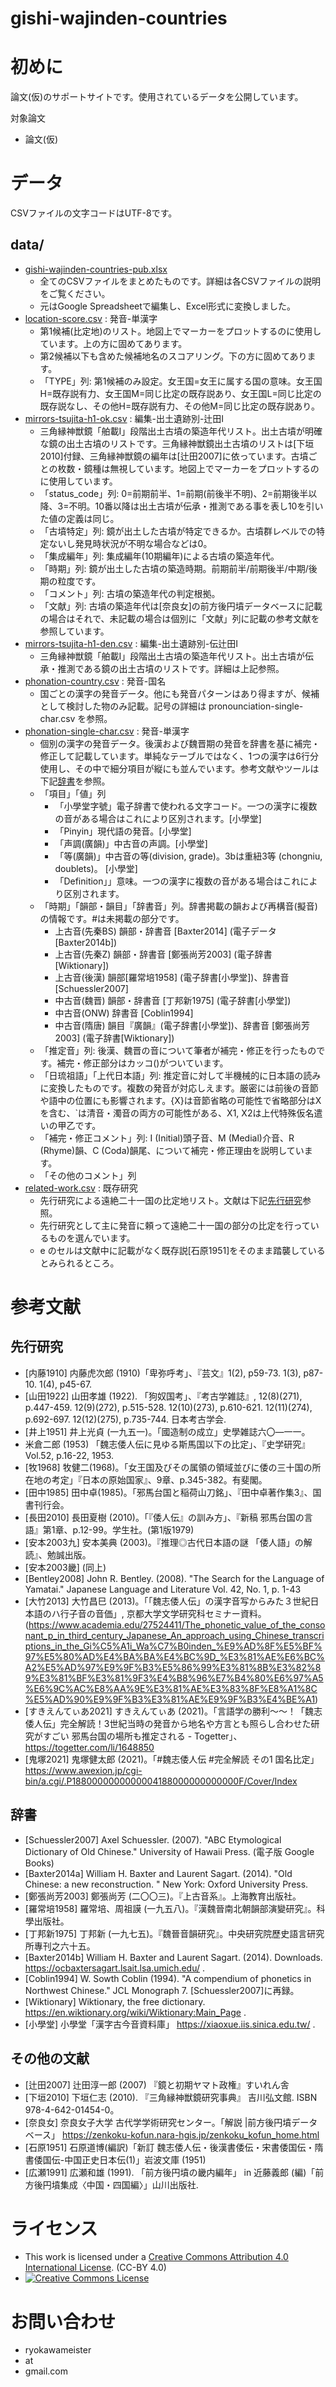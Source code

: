 # gishi-wajinden-countries

# 初めに
論文(仮)のサポートサイトです。使用されているデータを公開しています。

対象論文
- 論文(仮)

# データ
CSVファイルの文字コードはUTF-8です。
## data/
- [gishi-wajinden-countries-pub.xlsx](data/gishi-wajinden-countries-pub.xlsx)
  - 全てのCSVファイルをまとめたものです。詳細は各CSVファイルの説明をご覧ください。
  - 元はGoogle Spreadsheetで編集し、Excel形式に変換しました。
- [location-score.csv](data/location-score.csv) : 発音-単漢字
  - 第1候補(比定地)のリスト。地図上でマーカーをプロットするのに使用しています。上の方に固めてあります。
  - 第2候補以下も含めた候補地名のスコアリング。下の方に固めてあります。
  - 「TYPE」列: 第1候補のみ設定。女王国=女王に属する国の意味。女王国H=既存説有力、女王国M=同じ比定の既存説あり、女王国L=同じ比定の既存説なし、その他H=既存説有力、その他M=同じ比定の既存説あり。
- [mirrors-tsujita-h1-ok.csv](data/mirrors-tsujita-h1-ok.csv) : 編集-出土遺跡別-辻田I
  - 三角縁神獣鏡「舶載I」段階出土古墳の築造年代リスト。出土古墳が明確な鏡の出土古墳のリストです。三角縁神獣鏡出土古墳のリストは[下垣2010]付録、三角縁神獣鏡の編年は[辻田2007]に依っています。古墳ごとの枚数・鏡種は無視しています。地図上でマーカーをプロットするのに使用しています。
  - 「status_code」列: 0=前期前半、1=前期(前後半不明)、2=前期後半以降、3=不明。10番以降は出土古墳が伝承・推測である事を表し10を引いた値の定義は同じ。
  - 「古墳特定」列: 鏡が出土した古墳が特定できるか。古墳群レベルでの特定ないし発見時状況が不明な場合などは0。
  - 「集成編年」列: 集成編年(10期編年)による古墳の築造年代。
  - 「時期」列: 鏡が出土した古墳の築造時期。前期前半/前期後半/中期/後期の粒度です。
  - 「コメント」列: 古墳の築造年代の判定根拠。
  - 「文献」列: 古墳の築造年代は[奈良女]の前方後円墳データベースに記載の場合はそれで、未記載の場合は個別に「文献」列に記載の参考文献を参照しています。
- [mirrors-tsujita-h1-den.csv](data/mirrors-tsujita-h1-den.csv) : 編集-出土遺跡別-伝辻田I
  - 三角縁神獣鏡「舶載I」段階出土古墳の築造年代リスト。出土古墳が伝承・推測である鏡の出土古墳のリストです。詳細は上記参照。
- [phonation-country.csv](data/phonation-country.csv) : 発音-国名
  - 国ごとの漢字の発音データ。他にも発音パターンはあり得ますが、候補として検討した物のみ記載。記号の詳細は pronounciation-single-char.csv を参照。
- [phonation-single-char.csv](data/phonation-single-char.csv) : 発音-単漢字
  - 個別の漢字の発音データ。後漢および魏晋期の発音を辞書を基に補完・修正して記載しています。単純なテーブルではなく、1つの漢字は6行分使用し、その中で細分項目が縦にも並んでいます。参考文献やツールは下記[辞書](#辞書)を参照。
  - 「項目」「値」列
    - 「小學堂字號」電子辞書で使われる文字コード。一つの漢字に複数の音がある場合はこれにより区別されます。[小學堂]
    - 「Pinyin」現代語の発音。[小學堂]
    - 「声調(廣韻)」中古音の声調。[小學堂]
    - 「等(廣韻)」中古音の等(division, grade)。3bは重紐3等 (chongniu, doublets)。 [小學堂]
    - 「Definition」」意味。一つの漢字に複数の音がある場合はこれにより区別されます。
  - 「時期」「韻部・韻目」「辞書音」列。辞書掲載の韻および再構音(擬音)の情報です。#は未掲載の部分です。
    - 上古音(先秦BS) 韻部・辞書音 [Baxter2014] (電子データ[Baxter2014b])
    - 上古音(先秦Z) 韻部・辞書音 [鄭張尚芳2003] (電子辞書[Wiktionary])
    - 上古音(後漢) 韻部[羅常培1958] (電子辞書[小學堂])、辞書音[Schuessler2007]
    - 中古音(魏晋) 韻部・辞書音 [丁邦新1975] (電子辞書[小學堂]) 
    - 中古音(ONW) 辞書音 [Coblin1994]
    - 中古音(隋唐) 韻目『廣韻』(電子辞書[小學堂])、辞書音 [鄭張尚芳2003] (電子辞書[Wiktionary])
  - 「推定音」列: 後漢、魏晋の音について筆者が補完・修正を行ったものです。補完・修正部分はカッコ()がついています。
  - 「日琉祖語」「上代日本語」列: 推定音に対して半機械的に日本語の読みに変換したものです。複数の発音が対応しえます。厳密には前後の音節や語中の位置にも影響されます。{X}は音節省略の可能性で省略部分はXを含む、`は清音・濁音の両方の可能性がある、X1, X2は上代特殊仮名遣いの甲乙です。
  - 「補完・修正コメント」列: I (Initial)頭子音、M (Medial)介音、R (Rhyme)韻、C (Coda)韻尾、について補完・修正理由を説明しています。
  -	「その他のコメント」列
- [related-work.csv](data/related-work.csv) : 既存研究
  - 先行研究による遠絶二十一国の比定地リスト。文献は下記[先行研究](#先行研究)参照。
  - 先行研究として主に発音に頼って遠絶二十一国の部分の比定を行っているものを選んでいます。
  - e のセルは文献中に記載がなく既存説[石原1951]をそのまま踏襲しているとみられるところ。


# 参考文献
## 先行研究
- [内藤1910] 内藤虎次郎 (1910)「卑弥呼考」、『芸文』1(2), p59-73. 1(3), p87-10. 1(4), p45-67.
- [山田1922] 山田孝雄 (1922). 「狗奴国考」、『考古学雑誌』, 12(8)(271), p.447-459. 12(9)(272), p.515-528. 12(10)(273), p.610-621. 12(11)(274), p.692-697. 12(12)(275), p.735-744. 日本考古学会.
- [井上1951] 井上光貞 (一九五一)。「國造制の成立」史學雑誌六〇―一一。
- 米倉二郎 (1953) 「魏志倭人伝に見ゆる斯馬国以下の比定」、『史学研究』 Vol.52, p.16-22, 1953.
- [牧1968] 牧健二(1968)。「女王国及びその属領の領域並びに倭の三十国の所在地の考定」『日本の原始国家』、9章、p.345-382。有斐閣。
- [田中1985] 田中卓(1985)。「邪馬台国と稲荷山刀銘」、『田中卓著作集3』、国書刊行会。
- [長田2010] 長田夏樹 (2010)。「『倭人伝』の訓み方」、『新稿 邪馬台国の言語』第1章、p.12-99。学生社。(第1版1979)
- [安本2003九] 安本美典 (2003)。『推理◎古代日本語の謎 「倭人語」の解読』、勉誠出版。
- [安本2003畿] (同上)
-	[Bentley2008] John R. Bentley. (2008). "The Search for the Language of Yamatai." Japanese Language and Literature Vol. 42, No. 1, p. 1-43
- [大⽵2013] 大⽵昌⺒ (2013)。「「魏志倭人伝」の漢字音写からみた３世紀日本語のハ行子音の音価」, 京都大学文学研究科セミナー資料。
(https://www.academia.edu/27524411/The_phonetic_value_of_the_consonant_p_in_third_century_Japanese_An_approach_using_Chinese_transcriptions_in_the_Gi%C5%A1i_Wa%C7%B0inden_%E9%AD%8F%E5%BF%97%E5%80%AD%E4%BA%BA%E4%BC%9D_%E3%81%AE%E6%BC%A2%E5%AD%97%E9%9F%B3%E5%86%99%E3%81%8B%E3%82%89%E3%81%BF%E3%81%9F3%E4%B8%96%E7%B4%80%E6%97%A5%E6%9C%AC%E8%AA%9E%E3%81%AE%E3%83%8F%E8%A1%8C%E5%AD%90%E9%9F%B3%E3%81%AE%E9%9F%B3%E4%BE%A1)
- [すきえんてぃあ2021] すきえんてぃあ (2021)。「言語学の勝利〜〜！「魏志倭人伝」完全解読！3世紀当時の発音から地名や方言とも照らし合わせた研究がすごい 邪馬台国の場所も推定される - Togetter」、 https://togetter.com/li/1648850
- [鬼塚2021] 鬼塚健太郎 (2021)。「#魏志倭人伝 #完全解読 その1 国名比定」 https://www.awexion.jp/cgi-bin/a.cgi/.P1880000000000004188000000000000F/Cover/Index



## 辞書
- [Schuessler2007] Axel Schuessler. (2007). "ABC Etymological Dictionary of Old Chinese." University of Hawaii Press. (電子版 Google Books)
- [Baxter2014a] William H. Baxter and Laurent Sagart. (2014). "Old Chinese: a new reconstruction. " New York: Oxford University Press.
- [鄭張尚芳2003] 鄭張尚芳 (二〇〇三)。『上古音系』。上海教育出版社。
- [羅常培1958] 羅常培、周祖謨 (一九五八)。『漢魏晉南北朝韻部演變研究』。科學出版社。
- [丁邦新1975] 丁邦新 (一九七五)。『魏晉音韻研究』。中央研究院歷史語言研究所專刊之六十五。
- [Baxter2014b] William H. Baxter and Laurent Sagart. (2014). Downloads. https://ocbaxtersagart.lsait.lsa.umich.edu/ .
- [Coblin1994] W. Sowth Coblin (1994). "A compendium of phonetics in Northwest Chinese." JCL Monograph 7. [Schuessler2007]に再録。
- [Wiktionary] Wiktionary, the free dictionary.  https://en.wiktionary.org/wiki/Wiktionary:Main_Page .
- [小學堂] 小學堂「漢字古今音資料庫」 https://xiaoxue.iis.sinica.edu.tw/ .

## その他の文献
- [辻田2007] 辻田淳一郎 (2007) 『鏡と初期ヤマト政権』すいれん舎
- [下垣2010] 下垣仁志 (2010). 『三角縁神獣鏡研究事典』 吉川弘文館. ISBN 978-4-642-01454-0。
- [奈良女] 奈良女子大学 古代学学術研究センター。「解説 |前方後円墳データベース」 https://zenkoku-kofun.nara-hgis.jp/zenkoku_kofun_home.html
- [石原1951] 石原道博(編訳)「新訂 魏志倭人伝・後漢書倭伝・宋書倭国伝・隋書倭国伝-中国正史日本伝(1)」岩波文庫 (1951)
- [広瀬1991] 広瀬和雄 (1991). 「前方後円墳の畿内編年」 in 近藤義郎 (編)「前方後円墳集成〈中国・四国編〉」山川出版社.


# ライセンス

- This work is licensed under a <a rel="license" href="http://creativecommons.org/licenses/by/4.0/">Creative Commons Attribution 4.0 International License</a>. (CC-BY 4.0)
- <a rel="license" href="http://creativecommons.org/licenses/by/4.0/"><img alt="Creative Commons License" style="border-width:0" src="https://i.creativecommons.org/l/by/4.0/88x31.png" /></a>

# お問い合わせ
- ryokawameister
- at
- gmail.com

